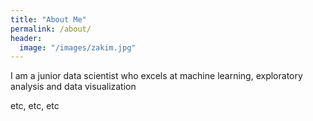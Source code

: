 ```yaml
---
title: "About Me"
permalink: /about/
header:
  image: "/images/zakim.jpg"
---
```


I am a junior data scientist who excels at machine learning, exploratory analysis and data visualization

etc, etc, etc
